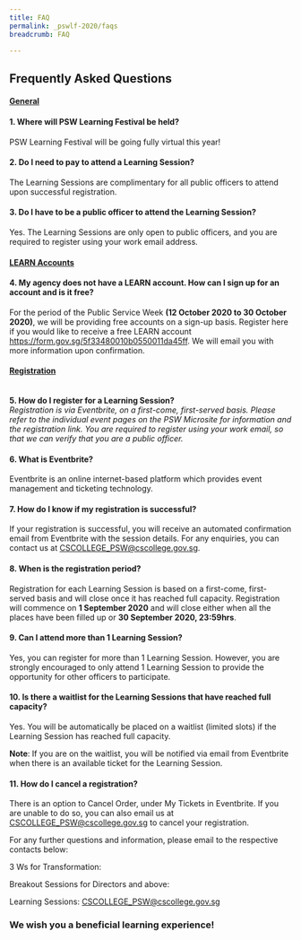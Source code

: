 ```yaml
---
title: FAQ
permalink: _pswlf-2020/faqs
breadcrumb: FAQ

---
```


## Frequently Asked Questions

#### **<ins>General</ins>** 
 
#### **1. Where will PSW Learning Festival be held?**
PSW Learning Festival will be going fully virtual this year!

#### **2. Do I need to pay to attend a Learning Session?**
The Learning Sessions are complimentary for all public officers to attend upon successful registration.

#### **3. Do I have to be a public officer to attend the Learning Session?**
Yes. The Learning Sessions are only open to public officers, and you are required to register using your work email address. 

#### **<ins>LEARN Accounts</ins>**

#### **4. My agency does not have a LEARN account. How can I sign up for an account and is it free?** 
For the period of the Public Service Week **(12 October 2020 to 30 October 2020)**, we will be providing free accounts on a sign-up basis. Register here if you would like to receive a free LEARN account <a href="https://form.gov.sg/5f33480010b0550011da45ff">https://form.gov.sg/5f33480010b0550011da45ff</a>. We will email you with more information upon confirmation. 

#### **<ins>Registration</ins>**

<b><br>5. How do I register for a Learning Session?</b>
 <i><br>Registration is via Eventbrite, on a first-come, first-served basis. Please refer to the individual event pages on the PSW Microsite for information and the registration link. You are required to register using your work email, so that we can verify that you are a public officer.</i>

#### **6. What is Eventbrite?**
Eventbrite is an online internet-based platform which provides event management and ticketing technology.

#### **7. How do I know if my registration is successful?**
If your registration is successful, you will receive an automated confirmation email from Eventbrite with the session details. For any enquiries, you can contact us at <a href="mailto:CSCOLLEGE_PSW@cscollege.gov.sg">CSCOLLEGE_PSW@cscollege.gov.sg</a>. 

#### **8. When is the registration period?**
Registration for each Learning Session is based on a first-come, first-served basis and will close once it has reached full capacity.
Registration will commence on **1 September 2020** and will close either when all the places have been filled up or **30 September 2020, 23:59hrs**.
 
#### **9. Can I attend more than 1 Learning Session?**
Yes, you can register for more than 1 Learning Session. However, you are strongly encouraged to only attend 1 Learning Session to provide the opportunity for other officers to participate.


#### **10. Is there a waitlist for the Learning Sessions that have reached full capacity?**
Yes. You will be automatically be placed on a waitlist (limited slots) if the Learning Session has reached full capacity. 

**Note**: If you are on the waitlist, you will be notified via email from Eventbrite when there is an available ticket for the Learning Session.

#### **11. How do I cancel a registration?**
There is an option to Cancel Order, under My Tickets in Eventbrite. If you are unable to do so, you can also email us at <a href="mailto:CSCOLLEGE_PSW@cscollege.gov.sg">CSCOLLEGE_PSW@cscollege.gov.sg</a> to cancel your registration.


For any further questions and information, please email to the respective contacts below:

3 Ws for Transformation: <Requires Peter to provide contact>

Breakout Sessions for Directors and above: <Require Jenny to provide contact>

Learning Sessions:  <a href="mailto:CSCOLLEGE_PSW@cscollege.gov.sg">CSCOLLEGE_PSW@cscollege.gov.sg</a>


### We wish you a beneficial learning experience!

 
  
  
  
